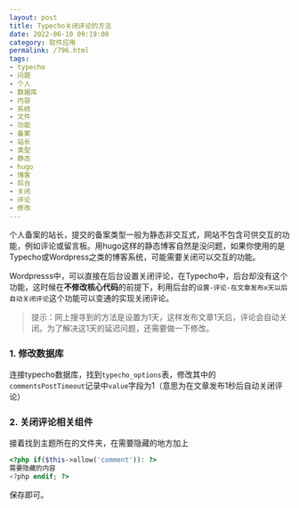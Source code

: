 ```yaml
---
layout: post
title: Typecho关闭评论的方法
date: 2022-06-10 09:19:00
category: 软件应用
permalink: /796.html
tags:
- typecho
- 问题
- 个人
- 数据库
- 内容
- 系统
- 文件
- 功能
- 备案
- 站长
- 类型
- 静态
- hugo
- 博客
- 后台
- 关闭
- 评论
- 修改
---
```


<!--markdown-->个人备案的站长，提交的备案类型一般为静态非交互式，网站不包含可供交互的功能，例如评论或留言板。用hugo这样的静态博客自然是没问题，如果你使用的是Typecho或Wordpress之类的博客系统，可能需要关闭可以交互的功能。

Wordpresss中，可以直接在后台设置关闭评论，在Typecho中，后台却没有这个功能，这时候在**不修改核心代码**的前提下，利用后台的`设置-评论-在文章发布x天以后自动关闭评论`这个功能可以变通的实现关闭评论。

> 提示：网上搜寻到的方法是设置为1天，这样发布文章1天后，评论会自动关闭。为了解决这1天的延迟问题，还需要做一下修改。

### 1. 修改数据库
连接typecho数据库，找到`typecho_options`表，修改其中的`commentsPostTimeout`记录中`value`字段为1（意思为在文章发布1秒后自动关闭评论）

### 2. 关闭评论相关组件
接着找到主题所在的文件夹，在需要隐藏的地方加上

```php
<?php if($this->allow('comment')): ?>
需要隐藏的内容
<?php endif; ?>
```

保存即可。